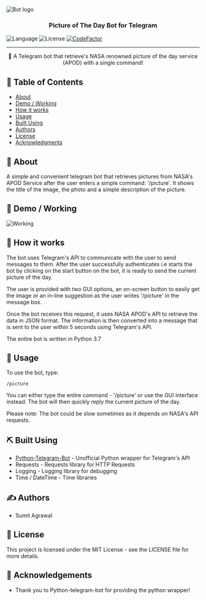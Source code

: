 ![Bot logo](https://i.imgur.com/V4WEJJN.jpg)

<h3 align="center">Picture of The Day Bot for Telegram</h3>

![Language](https://img.shields.io/badge/Python-3.7-blue.svg)
![License](https://img.shields.io/badge/license-MIT-blue.svg)
[![CodeFactor](https://www.codefactor.io/repository/github/sumitagr/pictureoftheday-bot/badge)](https://www.codefactor.io/repository/github/sumitagr/pictureoftheday-bot)

---

<p align="center"> 🤖 A Telegram bot that retrieve's NASA renowned picture of the day service (APOD) with a single command!
    <br> 
</p>

## 📝 Table of Contents
+ [About](#about)
+ [Demo / Working](#demo)
+ [How it works](#working)
+ [Usage](#usage)
+ [Built Using](#built_using)
+ [Authors](#authors)
+ [License](#license)
+ [Acknowledgments](#acknowledgement)

## 🧐 About <a name = "about"></a>
A simple and convenient telegram bot that retrieves pictures from NASA's APOD Service after the user enters a simple command: '/picture'. It shows the title of the image, the photo and a simple description of the picture.

## 🎥 Demo / Working <a name = "demo"></a>
![Working](https://i.imgur.com/nVF8viS.gif)

## 💭 How it works <a name = "working"></a>

The bot uses Telegram's API to communicate with the user to send messages to them. After the user successfully authenticates i.e starts the bot by clicking on the start button on the bot, it is ready to send the current picture of the day. 

The user is provided with two GUI options, an on-screen button to easily get the image or an in-line suggestion as the user writes '/picture' in the message box. 

Once the bot receives this request, it uses NASA APOD's API to retrieve the data in JSON format. The information is then converted into a message that is sent to the user within 5 seconds using Telegram's API.

The entire bot is written in Python 3.7

## 🎈 Usage <a name = "usage"></a>

To use the bot, type:
```
/picture
```
You can either type the entire command - '/picture' or use the GUI interface instead.
The bot will then quickly reply the current picture of the day. 

Please note: The bot could be slow sometimes as it depends on NASA's API requests.

## ⛏️ Built Using <a name = "built_using"></a>
+ [Python-Telegram-Bot](https://python-telegram-bot.org/) - Unofficial Python wrapper for Telegram's API
+ Requests - Requests library for HTTP Requests
+ Logging - Logging library for debugging
+ Time / DateTime - Time libraries

## ✍️ Authors <a name = "authors"></a>
+ Sumit Agrawal

## 📗 License <a name = "license"></a>
This project is licensed under the MIT License - see the LICENSE file for more details.

## 🎉 Acknowledgements <a name = "acknowledgement"></a>
+ Thank you to Python-telegram-bot for providing the python wrapper!
